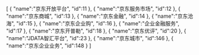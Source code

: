[
	{
		"name":"京东开放平台",
		"id":11
	},
	{
		"name":"京东服务市场",
		"id":12
	},
	{
		"name":"京东商城",
		"id":13
	},
	{
		"name":"京东金融",
		"id":14
	},
	{
		"name":"京东沧海",
		"id":15
	},
	{
		"name":"京东企业购",
		"id":16
	},
	{
		"name":"企业金融服务",
		"id":17
	},
	{
		"name":"京东开普勒",
		"id":18
	},
	{
		"name":"京东优评",
		"id":20
	},
	{
		"name":"JDATA智汇平台",
		"id":23
	},
	{
		"name":"京东城市",
		"id":146
	},
	{
		"name":"京东企业业务",
		"id":148
	}
]